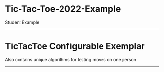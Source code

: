 # Tic-Tac-Toe-2022-Example
Student Example

---

# TicTacToe Configurable Exemplar
Also contains unique algorithms for testing moves on one person

---
